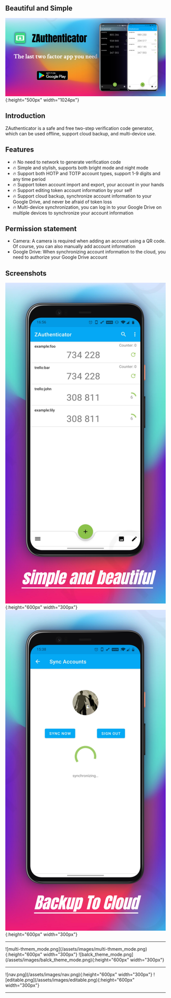 ## Beautiful and Simple

![show](/assets/images/feature.png){:height="500px" width="1024px"}


## Introduction

ZAuthenticator is a safe and free two-step verification code generator, which can be used offline, support cloud backup, and multi-device use.


## Features

* 🔥 No need to network to generate verification code
* 🔥 Simple and stylish, supports both bright mode and night mode
* 🔥 Support both HOTP and TOTP account types, support 1-9 digits and any time period
* 🔥 Support token account import and export, your account in your hands
* 🔥 Support editing token account information by your self
* 🔥 Support cloud backup, synchronize account information to your Google Drive, and never be afraid of token loss
* 🔥 Multi-device synchronization, you can log in to your Google Drive on multiple devices to synchronize your account information


## Permission statement

* Camera: A camera is required when adding an account using a QR code. Of course, you can also manually add account information
* Google Drive: When synchronizing account information to the cloud, you need to authorize your Google Drive account

## Screenshots

![main](/assets/images/main.png){:height="600px" width="300px"} ![backup_to_cloud.png](/assets/images/backup_to_cloud.png){:height="600px" width="300px"}
<hr>
![multi-thmem_mode.png](/assets/images/multi-thmem_mode.png){:height="600px" width="300px"} ![balck_theme_mode.png](/assets/images/balck_theme_mode.png){:height="600px" width="300px"}
<hr>
![nav.png](/assets/images/nav.png){:height="600px" width="300px"} ![editable.png](/assets/images/editable.png){:height="600px" width="300px"}
<hr>
